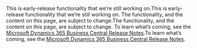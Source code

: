 <span data-ttu-id="d0291-101">This is early-release functionality that we’re still working on.</span><span class="sxs-lookup"><span data-stu-id="d0291-101">This is early-release functionality that we’re still working on.</span></span> <span data-ttu-id="d0291-102">The functionality, and the content on this page, are subject to change.</span><span class="sxs-lookup"><span data-stu-id="d0291-102">The functionality, and the content on this page, are subject to change.</span></span> <span data-ttu-id="d0291-103">To learn what’s coming, see the [Microsoft Dynamics 365 Business Central Release Notes](https://go.microsoft.com/fwlink/?linkid=2047422).</span><span class="sxs-lookup"><span data-stu-id="d0291-103">To learn what’s coming, see the [Microsoft Dynamics 365 Business Central Release Notes](https://go.microsoft.com/fwlink/?linkid=2047422).</span></span>